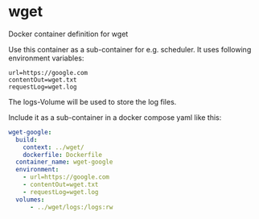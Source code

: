 # wget

Docker container definition for wget

Use this container as a sub-container for e.g. scheduler. It uses following environment variables:

```
url=https://google.com
contentOut=wget.txt
requestLog=wget.log
```

The logs-Volume will be used to store the log files.

Include it as a sub-container in a docker compose yaml like this:

```yaml
wget-google:
  build:
    context: ../wget/
    dockerfile: Dockerfile
  container_name: wget-google
  environment:
    - url=https://google.com
    - contentOut=wget.txt
    - requestLog=wget.log
  volumes:
      - ../wget/logs:/logs:rw
```

